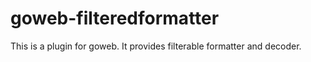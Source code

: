 goweb-filteredformatter
=======================

This is a plugin for goweb. It provides filterable formatter and decoder.